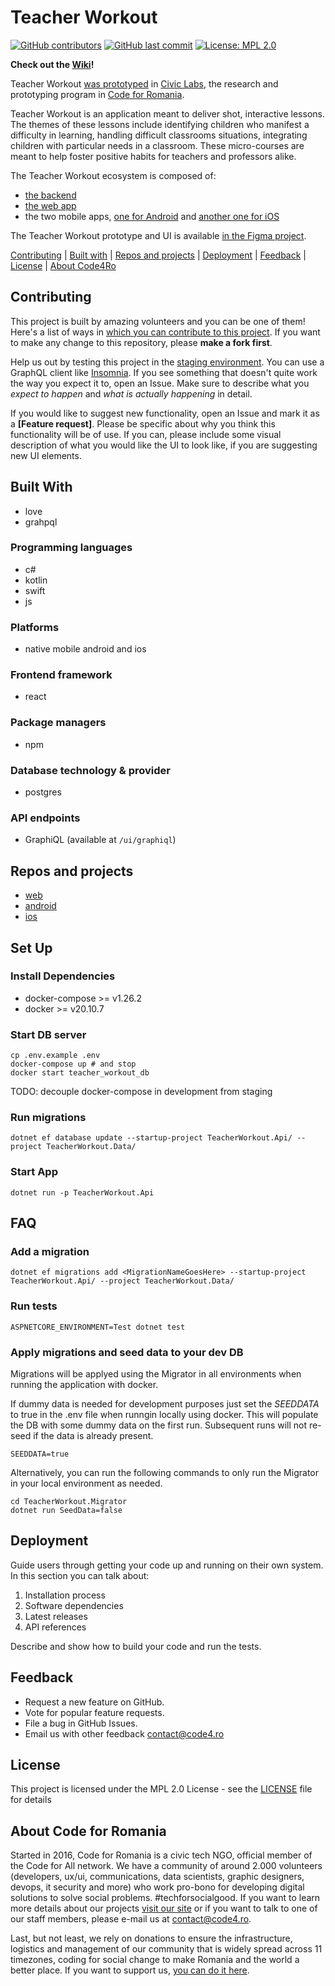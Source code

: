 # Teacher Workout

[![GitHub contributors](https://img.shields.io/github/contributors/code4romania/teacher-workout-backend.svg?style=for-the-badge)](https://github.com/code4romania/teacher-workout-backend/graphs/contributors) [![GitHub last commit](https://img.shields.io/github/last-commit/code4romania/teacher-workout-backend.svg?style=for-the-badge)](https://github.com/code4romania/teacher-workout-backend/commits/master) [![License: MPL 2.0](https://img.shields.io/badge/license-MPL%202.0-brightgreen.svg?style=for-the-badge)](https://opensource.org/licenses/MPL-2.0)

**Check out the [Wiki](https://github.com/code4romania/teacher-workout-backend/wiki)!**

Teacher Workout [was prototyped](https://civiclabs.ro/ro/solutions/teacher-workout) in [Civic Labs](https://civiclabs.ro/ro), the research and prototyping program in [Code for Romania](https://code4.ro/ro).

Teacher Workout is an application meant to deliver shot, interactive lessons. The themes of these lessons include identifying children who manifest a difficulty in learning, handling difficult classrooms situations, integrating children with particular needs in a classroom. These micro-courses are meant to help foster positive habits for teachers and professors alike.

The Teacher Workout ecosystem is composed of:

* [the backend](https://github.com/code4romania/teacher-workout-backend)
* [the web app](https://github.com/code4romania/teacher-workout-client)
* the two mobile apps, [one for Android](https://github.com/code4romania/teacher-workout-android) and [another one for iOS](https://github.com/code4romania/teacher-workout-ios)

The Teacher Workout prototype and UI is available [in the Figma project](https://www.figma.com/file/uLiqrlxmOB5xCppIzmiUXV/Teacher-Workout?node-id=0%3A1).

[Contributing](#contributing) | [Built with](#built-with) | [Repos and projects](#repos-and-projects) | [Deployment](#deployment) | [Feedback](#feedback) | [License](#license) | [About Code4Ro](#about-code-for-romania)

## Contributing

This project is built by amazing volunteers and you can be one of them! Here's a list of ways in [which you can contribute to this project](https://github.com/code4romania/.github/blob/master/CONTRIBUTING.md). If you want to make any change to this repository, please **make a fork first**.

Help us out by testing this project in the [staging environment](https://teacher.heroesof.tech/ui/graphiql). You can use a GraphQL client like [Insomnia](https://insomnia.rest/).
If you see something that doesn't quite work the way you expect it to, open an Issue. Make sure to describe what you _expect to happen_ and _what is actually happening_ in detail.

If you would like to suggest new functionality, open an Issue and mark it as a __[Feature request]__. Please be specific about why you think this functionality will be of use. If you can, please include some visual description of what you would like the UI to look like, if you are suggesting new UI elements.

## Built With

- love
- grahpql

### Programming languages

- c#
- kotlin
- swift
- js

### Platforms

- native mobile android and ios

### Frontend framework

- react

### Package managers

- npm

### Database technology & provider

- postgres

### API endpoints

- GraphiQL (available at `/ui/graphiql`)

## Repos and projects

- [web](https://github.com/code4romania/teacher-workout-client)
- [android](https://github.com/code4romania/teacher-workout-android)
- [ios](https://github.com/code4romania/teacher-workout-ios)

## Set Up
### Install Dependencies

- docker-compose >= v1.26.2
- docker >= v20.10.7

### Start DB server
```
cp .env.example .env
docker-compose up # and stop
docker start teacher_workout_db
```
TODO: decouple docker-compose in development from staging 

### Run migrations
```
dotnet ef database update --startup-project TeacherWorkout.Api/ --project TeacherWorkout.Data/
```

### Start App
```
dotnet run -p TeacherWorkout.Api
```

## FAQ

### Add a migration
```
dotnet ef migrations add <MigrationNameGoesHere> --startup-project TeacherWorkout.Api/ --project TeacherWorkout.Data/
```

### Run tests
```
ASPNETCORE_ENVIRONMENT=Test dotnet test
```

### Apply migrations and seed data to your dev DB
Migrations will be applyed using the Migrator in all environments when running the application with docker.

If dummy data is needed for development purposes just set the *SEEDDATA* to true in the .env file when runngin locally using docker. This will populate the DB with some dummy data on the first run. Subsequent runs will not re-seed if the data is already present.
```
SEEDDATA=true
```
Alternatively, you can run the following commands to only run the Migrator in your local environment as needed. 
```
cd TeacherWorkout.Migrator
dotnet run SeedData=false
```

## Deployment
Guide users through getting your code up and running on their own system. In this section you can talk about:
1. Installation process
2. Software dependencies
3. Latest releases
4. API references

Describe and show how to build your code and run the tests.

## Feedback

* Request a new feature on GitHub.
* Vote for popular feature requests.
* File a bug in GitHub Issues.
* Email us with other feedback contact@code4.ro

## License

This project is licensed under the MPL 2.0 License - see the [LICENSE](LICENSE) file for details

## About Code for Romania

Started in 2016, Code for Romania is a civic tech NGO, official member of the Code for All network. We have a community of around 2.000 volunteers (developers, ux/ui, communications, data scientists, graphic designers, devops, it security and more) who work pro-bono for developing digital solutions to solve social problems. #techforsocialgood. If you want to learn more details about our projects [visit our site](https://www.code4.ro/en/) or if you want to talk to one of our staff members, please e-mail us at contact@code4.ro.

Last, but not least, we rely on donations to ensure the infrastructure, logistics and management of our community that is widely spread across 11 timezones, coding for social change to make Romania and the world a better place. If you want to support us, [you can do it here](https://code4.ro/en/donate/).
